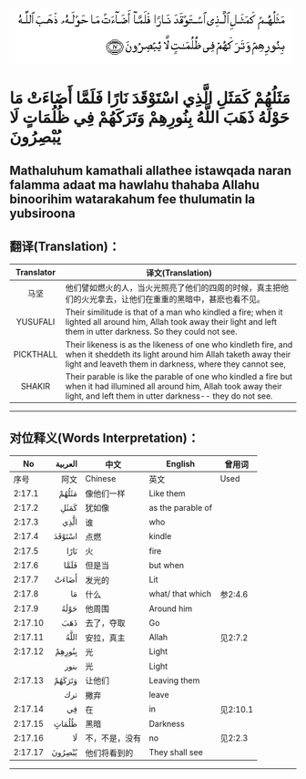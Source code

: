 ![002:017](images/002_017.gif)

#  مَثَلُهُمْ كَمَثَلِ الَّذِي اسْتَوْقَدَ نَارًا فَلَمَّا أَضَاءَتْ مَا حَوْلَهُ ذَهَبَ اللَّهُ بِنُورِهِمْ وَتَرَكَهُمْ فِي ظُلُمَاتٍ لَا يُبْصِرُونَ 

## Mathaluhum kamathali allathee istawqada naran falamma adaat ma hawlahu thahaba Allahu binoorihim watarakahum fee thulumatin la yubsiroona

## 翻译(Translation)：

| Translator | 译文(Translation)                                            |
| :--------: | ------------------------------------------------------------ |
|    马坚    | 他们譬如燃火的人，当火光照亮了他们的四周的时候，真主把他们的火光拿去，让他们在重重的黑暗中，甚麽也看不见。 |
|  YUSUFALI  | Their similitude is that of a man who kindled a fire; when it lighted all around him, Allah took away their light and left them in utter darkness. So they could not see. |
| PICKTHALL  | Their likeness is as the likeness of one who kindleth fire, and when it sheddeth its light around him Allah taketh away their light and leaveth them in darkness, where they cannot see, |
|   SHAKIR   | Their parable is like the parable of one who kindled a fire but when it had illumined all around him, Allah took away their light, and left them in utter darkness-- they do not see. |

---

## 对位释义(Words Interpretation)：

| No      | العربية | 中文           | English           | 曾用词   |
| ------- | ------: | -------------- | ----------------- | -------- |
| 序号    |    阿文 | Chinese        | 英文              | Used     |
| 2:17.1  |   مَثَلُهُمْ | 像他们一样     | Like them         |          |
| 2:17.2  |    كَمَثَلِ | 犹如像         | as the parable of |          |
| 2:17.3  |    الَّذِي | 谁             | who               |          |
| 2:17.4  |  اسْتَوْقَدَ | 点燃           | kindle            |          |
| 2:17.5  |    نَارًا | 火             | fire              |          |
| 2:17.6  |    فَلَمَّا | 但是当         | but when          |          |
| 2:17.7  |   أَضَاءَتْ | 发光的         | Lit               |          |
| 2:17.8  |      مَا | 什么           | what/ that which  | 参2:4.6  |
| 2:17.9  |    حَوْلَهُ | 他周围         | Around him        |          |
| 2:17.10 |     ذَهَبَ | 去了，夺取     | Go                |          |
| 2:17.11 |    اللَّهُ | 安拉，真主     | Allah             | 见2:7.2  |
| 2:17.12 |  بِنُورِهِمْ | 光             | Light             |          |
|         |    بنور | 光             | Light             |          |
| 2:17.13 |  وَتَرَكَهُمْ | 让他们         | Leaving them      |          |
|         |     ترك | 撇弃           | leave             |          |
| 2:17.14 |      فِي | 在             | in                | 见2:10.1 |
| 2:17.15 |   ظُلُمَاتٍ | 黑暗           | Darkness          |          |
| 2:17.16 |      لَا | 不，不是，没有 | no                | 见2:2.3  |
| 2:17.17 |  يُبْصِرُونَ | 他们将看到的   | They shall see    |          |

---
